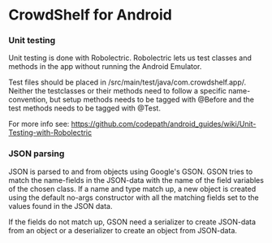 # CrowdShelf for Android
### Unit testing
Unit testing is done with Robolectric.
Robolectric lets us test classes and methods in the app without running the Android Emulator.

Test files should be placed in /src/main/test/java/com.crowdshelf.app/.
Neither the testclasses or their methods need to follow a specific name-convention, but setup methods needs to be tagged with @Before and the test methods needs to be tagged with @Test.

For more info see: https://github.com/codepath/android_guides/wiki/Unit-Testing-with-Robolectric
### JSON parsing
JSON is parsed to and from objects using Google's GSON.
GSON tries to match the name-fields in the JSON-data with the name of the field variables of the chosen class.
If a name and type match up, a new object is created using the default no-args constructor with all the matching fields set to the values found in the JSON data.

If the fields do not match up, GSON need a serializer to create JSON-data from an object or a deserializer to create an object from JSON-data.
